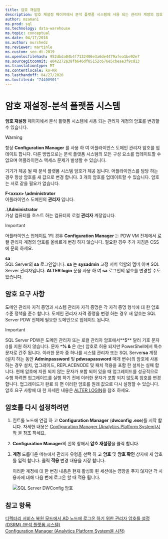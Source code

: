 ```yaml
---
title: 암호 재설정
description: 암호 재설정 페이지에서 분석 플랫폼 시스템에 사용 되는 관리자 계정의 암호를 변경할 수 있습니다.
author: mzaman1
ms.prod: sql
ms.technology: data-warehouse
ms.topic: conceptual
ms.date: 04/17/2018
ms.author: murshedz
ms.reviewer: martinle
ms.custom: seo-dt-2019
ms.openlocfilehash: 952dbda04b4f7132406e3a6de4479afea1be92e7
ms.sourcegitcommit: e042272a38fb646df05152c676e5cbeae3f9cd13
ms.translationtype: MT
ms.contentlocale: ko-KR
ms.lasthandoff: 04/27/2020
ms.locfileid: "74400901"
---
```

# <a name="password-reset---analytics-platform-system"></a>암호 재설정-분석 플랫폼 시스템
**암호 재설정** 페이지에서 분석 플랫폼 시스템에 사용 되는 관리자 계정의 암호를 변경할 수 있습니다.  
  
> [!WARNING]  
> 항상 **Configuration Manager** 를 사용 하 여 어플라이언스 도메인 관리자 암호를 업데이트 합니다. 다른 방법으로는 분석 플랫폼 시스템의 모든 구성 요소를 업데이트할 수 없으며 어플라이언스 액세스 문제가 발생할 수 있습니다.  
  
기기가 제공 될 때 분석 플랫폼 시스템 암호가 제공 됩니다. 어플라이언스를 담당 하는 경우 항상 암호를 새 값으로 변경 합니다. 3 개의 암호를 업데이트할 수 있습니다. 암호는 서로 같을 필요가 없습니다.  
  
**F<*xxxx*> \administrator**  
어플라이언스 도메인의 **관리자** 입니다.  
  
**.\Administrator**  
가상 컴퓨터를 호스트 하는 컴퓨터의 로컬 **관리자** 계정입니다.  
  
> [!IMPORTANT]  
> 어플라이언스 업데이트 1의 경우 **Configuration Manager** 는 PDW VM 전체에서 로컬 관리자 계정의 암호를 올바르게 변경 하지 않습니다. 필요한 경우 추가 지침은 CSS에 문의 하세요.  
  
**sa**  
SQL Server의 **sa** 로그인입니다. **sa** 는 **sysadmin** 고정 서버 역할의 멤버 이며 SQL Server 관리자입니다. **ALTER login** 문을 사용 하 여 **sa** 로그인의 암호를 변경할 수도 있습니다.  
  
## <a name="password-requirements"></a>암호 요구 사항  
도메인 관리자 자격 증명과 시스템 관리자 자격 증명은 각 자격 증명 형식에 대 한 암호 수준 정책을 준수 합니다. 도메인 관리자 자격 증명을 변경 하는 경우 새 암호는 SQL Server PDW 전체에 필요한 도메인으로 업데이트 됩니다.  
  
> [!IMPORTANT]  
> SQL Server PDW은 도메인 관리자 또는 로컬 관리자 암호에서**$** 달러 기호 문자 ()를 지원 하지 않습니다. 문자 **^% &** 은 (는) 암호로 허용 되지만 PowerShell에서 특수 문자로 간주 됩니다. 이러한 문자 중 하나를 시스템 관리자 또는 SQL Server**sa** 계정 (설치 하는 동안 **Adminpassword** 및 **pdwsapassword** 매개 변수)의 암호에 사용 하는 경우 설치, 업그레이드, REPLACENODE 및 패치 적용을 포함 한 설치는 실패 합니다. 현재 암호에 지원 되지 않는 문자가 포함 되어 있을 때 업그레이드를 성공적으로 수행 하려면 업그레이드를 실행 하기 전에 이러한 문자가 포함 되지 않도록 암호를 변경 합니다. 업그레이드가 완료 되 면 이러한 암호를 원래 값으로 다시 설정할 수 있습니다. 암호 요구 사항에 대 한 자세한 내용은 [ALTER LOGIN](../t-sql/statements/alter-login-transact-sql.md)을 참조 하세요.  
  
## <a name="to-reset-a-password"></a>암호를 다시 설정하려면  
  
1.  컨트롤 노드에 연결 하 고 **Configuration Manager** (**dwconfig .exe**)를 시작 합니다. 자세한 내용은 [Configuration Manager &#40;Analytics Platform System&#41;시작 ](launch-the-configuration-manager.md)을 참조 하세요.  
  
2.  **Configuration Manager**의 왼쪽 창에서 **암호 재설정**을 클릭 합니다.  
  
3.  **계정** 드롭다운 메뉴에서 관리자 유형을 선택 하 고 **암호** 및 **암호 확인** 상자에 새 암호를 입력 합니다. 클릭 **적용** 변경 내용을 저장 합니다.  
  
    이러한 계정에 대 한 변경 내용은 현재 활성화 된 세션에는 영향을 주지 않지만 각 사용자에 대해 다음 번에 로그온 할 때 적용 됩니다.  
  
    ![SQL Server DWConfig 암호](./media/password-reset/SQL_Server_PDW_DWConfig_TopPW.png "SQL_Server_PDW_DWConfig_TopPW")  
  
## <a name="see-also"></a>참고 항목  
[디렉터리 서비스 복원 모드에서 AD 노드에 로그온 하기 위한 관리자 암호를 설정 &#40;DSRM&#41; &#40;분석 플랫폼 시스템&#41;](set-admin-password-for-logging-on-to-ad-nodes-in-directory-services-restore-mode.md)  
[Configuration Manager &#40;Analytics Platform System을 시작&#41;](launch-the-configuration-manager.md)  
  
